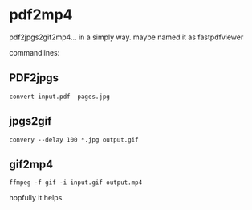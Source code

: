 # pdf2mp4
pdf2jpgs2gif2mp4... in a simply way. maybe named it as fastpdfviewer

commandlines:

## PDF2jpgs
```
convert input.pdf  pages.jpg

```

## jpgs2gif
```
convery --delay 100 *.jpg output.gif

```
## gif2mp4

```
ffmpeg -f gif -i input.gif output.mp4
```

hopfully it helps.
